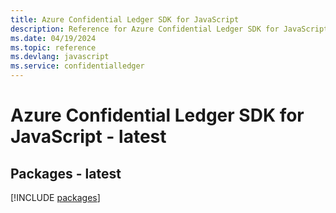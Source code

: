 ```yaml
---
title: Azure Confidential Ledger SDK for JavaScript
description: Reference for Azure Confidential Ledger SDK for JavaScript
ms.date: 04/19/2024
ms.topic: reference
ms.devlang: javascript
ms.service: confidentialledger
---
```

# Azure Confidential Ledger SDK for JavaScript - latest
## Packages - latest
[!INCLUDE [packages](confidential-ledger-index.md)]